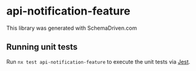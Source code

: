 
# api-notification-feature

This library was generated with SchemaDriven.com

## Running unit tests

Run `nx test api-notification-feature` to execute the unit tests via [Jest](https://jestjs.io).

